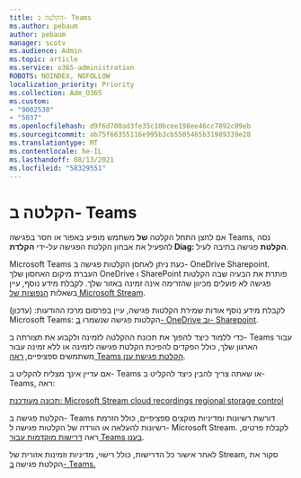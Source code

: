 ```yaml
---
title: הקלטה ב- Teams
ms.author: pebaum
author: pebaum
manager: scotv
ms.audience: Admin
ms.topic: article
ms.service: o365-administration
ROBOTS: NOINDEX, NOFOLLOW
localization_priority: Priority
ms.collection: Adm_O365
ms.custom:
- "9002530"
- "5037"
ms.openlocfilehash: d9f6d700ad3fe35c10bcee198ee46cc7892c09eb
ms.sourcegitcommit: ab75f66355116e995b3cb5505465b31989339e28
ms.translationtype: MT
ms.contentlocale: he-IL
ms.lasthandoff: 08/13/2021
ms.locfileid: "58329551"
---
```

# <a name="recording-in-teams"></a>הקלטה ב- Teams

אם לחצן התחל הקלטה **של** משתמש מופיע באפור או חסר בפגישה Teams, נסה להפעיל את אבחון הקלטת הפגישה על-ידי **הקלדת Diag: הקלטת** פגישה בתיבה לעיל. 

Microsoft Teams כעת ניתן לאחסן הקלטות פגישה ב- OneDrive Sharepoint. העברת מיקום האחסון שלך OneDrive ו SharePoint פותרת את הבעיה שבה הקלטות פגישה לא פועלים מכיוון שהזרימה אינה זמינה באזור שלך. לקבלת מידע נוסף, עיין בשאלות [הנפוצות של Microsoft Stream](https://docs.microsoft.com/stream/faq#which-regions-does-microsoft-stream-host-my-data-in).

לקבלת מידע נוסף אודות שמירת הקלטות פגישה, עיין בפרסום מרכז ההודעות: (עדכון) Microsoft Teams: הקלטות פגישה שנשמרו [ב- OneDrive וב- Sharepoint](https://portal.microsoft.com/Adminportal/Home?ref=MessageCenter&id=MC222640).

כדי ללמוד כיצד להפוך את תכונת ההקלטה לזמינה ולקבוע את תצורתה ב- Teams עבור הארגון שלך, כולל הפקדים להפיכת הקלטת פגישה לזמינה או ללא זמינה עבור משתמשים ספציפיים, [ראה Teams הקלטת פגישת ענן](https://docs.microsoft.com/microsoftteams/cloud-recording). 

אם עדיין אינך מצליח להקליט ב- Teams או שאתה צריך להבין כיצד להקליט ב- Teams, ראה: 

[תכונה מעודכנת: Microsoft Stream cloud recordings regional storage control](https://admin.microsoft.com/AdminPortal/Home#/MessageCenter?id=MC214327)

הקלטת פגישה ב- Teams דורשת רשיונות ומדיניות מוקצים ספציפיים, כולל הזרמת רשיונות להעלאה או הורדה של הקלטות פגישה ל- Microsoft Stream. לקבלת פרטים, ראה [דרישות מוקדמות עבור Teams בענן](https://docs.microsoft.com/microsoftteams/cloud-recording#prerequisites-for-teams-cloud-meeting-recording).

לאחר אישור כל הדרישות, כולל רישוי, מדיניות וזמינות אזורית של Stream, סקור את הקלטת פגישה [ב- Teams.](https://support.office.com/article/34dfbe7f-b07d-4a27-b4c6-de62f1348c24) 